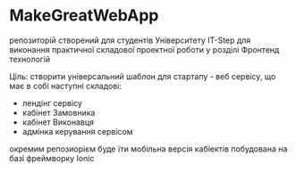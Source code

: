 # MakeGreatWebApp

репозиторій створений для студентів Університету IT-Step для виконання практичної складової проектної роботи у розділі Фронтенд технологій

Ціль:
створити універсальний шаблон для стартапу - веб сервісу, що має в собі наступні складові:
- лендінг сервісу
- кабінет Замовника
- кабінет Виконавця
- адмінка керування сервісом

окремим репозиорієм буде їти мобільна версія кабіектів побудована на базі фреймворку Ionic
